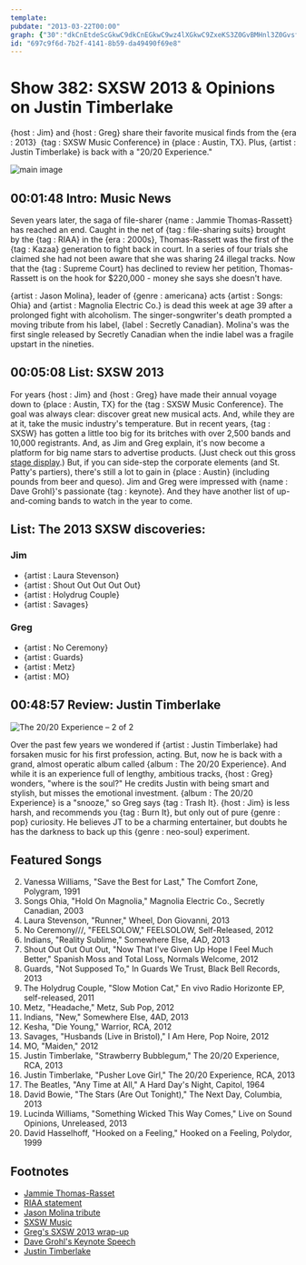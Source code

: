 ```yaml
---
template: 
pubdate: "2013-03-22T00:00"
graph: {"30":"dkCnEtdeScGkwC9dkCnEGkwC9wz4lXGkwC9ZxeKS3Z0GvBMHnl3Z0GvsfSK03Z0GvOHlvxMbzi5OHlvxMbzi5sfSK0","8K":"F0pJqFjmkRBIQNSF0pJqBIQNSt8RKRq5tbRt8RKR","29L":"KUZMFl95oSBQsAMl95oSgMit6l95oS"}
id: "697c9f6d-7b2f-4141-8b59-da49490f69e8"
---
```






# Show 382: SXSW 2013 & Opinions on Justin Timberlake

{host : Jim} and {host : Greg} share their favorite musical finds from the {era : 2013}  {tag : SXSW Music Conference} in {place : Austin, TX}. Plus, {artist : Justin Timberlake} is back with a "20/20 Experience."

![main image](https://static.soundopinions.org/images/2013/sxsw.jpg)



## 00:01:48 Intro: Music News

Seven years later, the saga of file-sharer {name : Jammie Thomas-Rassett} has reached an end. Caught in the net of {tag : file-sharing suits} brought by the {tag : RIAA} in the {era : 2000s}, Thomas-Rassett was the first of the {tag : Kazaa} generation to fight back in court. In a series of four trials she claimed she had not been aware that she was sharing 24 illegal tracks. Now that the {tag : Supreme Court} has declined to review her petition, Thomas-Rassett is on the hook for $220,000 - money she says she doesn't have.

{artist : Jason Molina}, leader of {genre : americana} acts {artist : Songs: Ohia} and {artist : Magnolia Electric Co.} is dead this week at age 39 after a prolonged fight with alcoholism. The singer-songwriter's death prompted a moving tribute from his label, {label : Secretly Canadian}. Molina's was the first single released by Secretly Canadian when the indie label was a fragile upstart in the nineties.



## 00:05:08 List: SXSW 2013

For years {host : Jim} and {host : Greg} have made their annual voyage down to {place : Austin, TX} for the {tag : SXSW Music Conference}. The goal was always clear: discover great new musical acts. And, while they are at it, take the music industry's temperature. But in recent years, {tag : SXSW} has gotten a little too big for its britches with over 2,500 bands and 10,000 registrants. And, as Jim and Greg explain, it's now become a platform for big name stars to advertise products. (Just check out this gross [stage display](http://www.adweek.com/adfreak/doritos-builds-tweet-powered-sxsw-stage-thats-more-awesome-acts-it-147760).) But, if you can side-step the corporate elements (and St. Patty's partiers), there's still a lot to gain in {place : Austin} (including pounds from beer and queso). Jim and Greg were impressed with {name : Dave Grohl}'s passionate {tag : keynote}. And they have another list of up-and-coming bands to watch in the year to come.



## List: The 2013 SXSW discoveries:


### Jim

- {artist : Laura Stevenson}
- {artist : Shout Out Out Out Out}
- {artist : Holydrug Couple}
- {artist : Savages}


### Greg

- {artist : No Ceremony}
- {artist : Guards}
- {artist : Metz}
- {artist : MO}



## 00:48:57 Review: Justin Timberlake

![The 20/20 Experience – 2 of 2](https://static.soundopinions.org/assets/382/29L0.jpg)

Over the past few years we wondered if {artist : Justin Timberlake} had forsaken music for his first profession, acting. But, now he is back with a grand, almost operatic album called {album : The 20/20 Experience}. And while it is an experience full of lengthy, ambitious tracks, {host : Greg} wonders, "where is the soul?" He credits Justin with being smart and stylish, but misses the emotional investment. {album : The 20/20 Experience} is a "snooze," so Greg says {tag : Trash It}. {host : Jim} is less harsh, and recommends you {tag : Burn It}, but only out of pure {genre : pop} curiosity. He believes JT to be a charming entertainer, but doubts he has the darkness to back up this {genre : neo-soul} experiment.



## Featured Songs

2. Vanessa Williams, "Save the Best for Last," The Comfort Zone, Polygram, 1991
3. Songs Ohia, "Hold On Magnolia," Magnolia Electric Co., Secretly Canadian, 2003
4. Laura Stevenson, "Runner," Wheel, Don Giovanni, 2013
5. No Ceremony///, "FEELSOLOW," FEELSOLOW, Self-Released, 2012
6. Indians, "Reality Sublime," Somewhere Else, 4AD, 2013
7. Shout Out Out Out Out, "Now That I've Given Up Hope I Feel Much Better," Spanish Moss and Total Loss, Normals Welcome, 2012
8. Guards, "Not Supposed To," In Guards We Trust, Black Bell Records, 2013
9. The Holydrug Couple, "Slow Motion Cat," En vivo Radio Horizonte EP, self-released, 2011
10. Metz, "Headache," Metz, Sub Pop, 2012
11. Indians, "New," Somewhere Else, 4AD, 2013
12. Kesha, "Die Young," Warrior, RCA, 2012
13. Savages, "Husbands (Live in Bristol)," I Am Here, Pop Noire, 2012
14. MO, "Maiden," 2012
15. Justin Timberlake, "Strawberry Bubblegum," The 20/20 Experience, RCA, 2013
16. Justin Timberlake, "Pusher Love Girl," The 20/20 Experience, RCA, 2013
17. The Beatles, "Any Time at All," A Hard Day's Night, Capitol, 1964
18. David Bowie, "The Stars (Are Out Tonight)," The Next Day, Columbia, 2013
19. Lucinda Williams, "Something Wicked This Way Comes," Live on Sound Opinions, Unreleased, 2013
20. David Hasselhoff, "Hooked on a Feeling," Hooked on a Feeling, Polydor, 1999



## Footnotes

- [Jammie Thomas-Rasset](http://www.wired.com/2013/03/scotus-jammie-thomas-rasset/)
- [RIAA statement](http://www.riaa.com/newsitem.php?content_selector=newsandviews&news_month_filter=11&news_year_filter=2010&id=057E43FB-CA99-8074-479B-60D3D9629585)
- [Jason Molina tribute](http://secretlycanadian.com/blog/2013/03/jason-molina-of-songs-ohia-and-magnolia-electric-co-passed-away-saturday/)
- [SXSW Music](http://sxsw.com/music)
- [Greg's SXSW 2013 wrap-up](http://www.chicagotribune.com/entertainment/music/turnitup/chi-sxsw-2013-wrap-up-20130317,0,7237586.column)
- [Dave Grohl's Keynote Speech](http://www.npr.org/event/music/173331505/dave-grohls-sxsw-2013-keynote-speech)
- [Justin Timberlake](http://justintimberlake.com/)